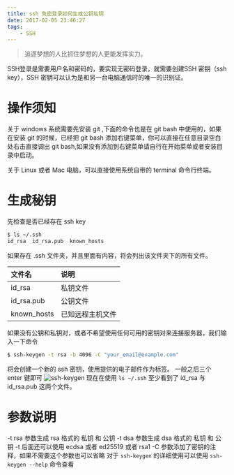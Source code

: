 ```yaml
---
title: ssh 免密登录如何生成公钥私钥
date: 2017-02-05 23:46:27
tags:
    - SSH
---
```


> 追逐梦想的人比抓住梦想的人更能发挥实力。

SSH登录是需要用户名和密码的，要实现无密码登录，就需要创建SSH 密钥（ssh key），SSH 密钥可以认为是和另一台电脑通信时的唯一的识别证。

<!-- more -->

# 操作须知

关于 windows 系统需要先安装 git ,下面的命令也是在 git bash 中使用的，如果在安装 git 的时候，已经把 git bash 添加右键菜单，你可以直接在任意目录空白处右击直接调出 git bash,如果没有添加到右键菜单请自行在开始菜单或者安装目录中启动。

关于 Linux 或者 Mac 电脑，可以直接使用系统自带的 terminal 命令行终端。

# 生成秘钥

先检查是否已经存在 ssh key
``` bash
$ ls ~/.ssh
id_rsa  id_rsa.pub  known_hosts
```
如果存在 .ssh 文件夹，并且里面有内容，将会列出该文件夹下的所有文件。

| 文件名 | 说明 |
| :----- | :----- |
| id_rsa | 私钥文件 |
| id_rsa.pub | 公钥文件 |
| known_hosts | 已知远程主机文件 |

如果没有公钥和私钥对，或者不希望使用任何可用的密钥对来连接服务器，我们输入一下命令
```bash
$ ssh-keygen -t rsa -b 4096 -C "your_email@example.com"
```
将会创建一个新的 ssh 密钥，使用提供的电子邮件作为标签。
一般之后三个 enter 键即可
![ssh-keygen](/img/201702/sshkeygen/ssh-keygen.png)
现在在使用 `ls ~/.ssh` 至少看到了 id_rsa 与 id_rsa.pub 这两个文件。

# 参数说明
-t rsa 参数生成 rsa 格式的 私钥 和 公钥
-t dsa 参数生成 dsa 格式的 私钥 和 公钥
-t 后面还可以使用 ecdsa 或者 ed25519 或者 rsa1
-C 参数添加了密钥的注释，如果不需要这个参数也可以省略
对于 `ssh-keygen` 的详细使用可以使用 `ssh-keygen --help` 命令查看







